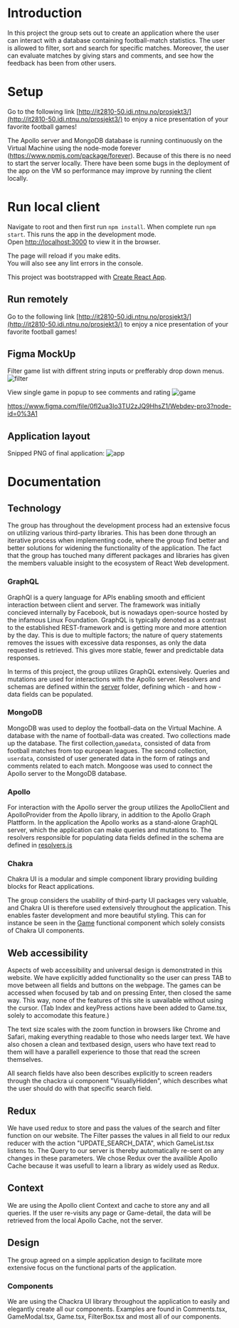 # Introduction

In this project the group sets out to create an application where the user can interact with a database containing football-match statistics. The user is allowed to filter, sort and search for specific matches. Moreover, the user can evaluate matches by giving stars and comments, and see how the feedback has been from other users.

# Setup

Go to the following link [http://it2810-50.idi.ntnu.no/prosjekt3/](http://it2810-50.idi.ntnu.no/prosjekt3/) to enjoy a nice presentation of your favorite football games!

The Apollo server and MongoDB database is running continuously on the Virtual Machine using the node-mode forever (https://www.npmjs.com/package/forever). Because of this there is no need to start the server locally. There have been some bugs in the deployment of the app on the VM so performance may improve by running the client locally.

# Run local client

Navigate to root and then first run `npm install`. When complete run `npm start`. This runs the app in the development mode.\
Open [http://localhost:3000](http://localhost:3000) to view it in the browser.

The page will reload if you make edits.\
You will also see any lint errors in the console.

This project was bootstrapped with [Create React App](https://github.com/facebook/create-react-app).

## Run remotely

Go to the following link [http://it2810-50.idi.ntnu.no/prosjekt3/](http://it2810-50.idi.ntnu.no/prosjekt3/) to enjoy a nice presentation of your favorite football games!

## Figma MockUp

Filter game list with diffrent string inputs or prefferably drop down menus.
![filter](resources/filter.png "Filter game list")

View single game in popup to see comments and rating
![game](resources/game.png "Single game view")

https://www.figma.com/file/0fI2ua3Io3TU2zJQ9HhsZ1/Webdev-pro3?node-id=0%3A1

## Application layout

Snipped PNG of final application:
![app](resources/app.PNG "Application")

# Documentation

## Technology

The group has throughout the development process had an extensive focus on utilizing various third-party libraries. This has been done through an iterative process when implementing code, where the group find better and better solutions for widening the functionality of the application. The fact that the group has touched many different packages and libraries has given the members valuable insight to the ecosystem of React Web development.

### GraphQL

GraphQl is a query language for APIs enabling smooth and efficient interaction between client and server. The framework was initially concieved internally by Facebook, but is nowadays open-source hosted by the infamous Linux Foundation. GraphQL is typically denoted as a contrast to the established REST-framework and is getting more and more attention by the day. This is due to multiple factors; the nature of query statements removes the issues with excessive data responses, as only the data requested is retrieved. This gives more stable, fewer and predictable data responses.

In terms of this project, the group utilizes GraphQL extensively. Queries and mutations are used for interactions with the Apollo server. Resolvers and schemas are defined within the [server](./server) folder, defining which - and how - data fields can be populated.

### MongoDB

MongoDB was used to deploy the football-data on the Virtual Machine. A database with the name of football-data was created. Two collections made up the database. The first collection,`gamedata`, consisted of data from football matches from top european leagues. The second collection, `userdata`, consisted of user generated data in the form of ratings and comments related to each match. Mongoose was used to connect the Apollo server to the MongoDB database.

### Apollo

For interaction with the Apollo server the group utilizes the ApolloClient and ApolloProvider from the Apollo library, in addition to the Apollo Graph Plattform.
In the application the Apollo works as a stand-alone GraphQL server, which the application can make queries and mutations to. The resolvers responsible for populating data fields defined in the schema are defined in [resolvers.js](./server/resolvers.js)

### Chakra

Chakra UI is a modular and simple component library providing building blocks for React applications.

The group considers the usability of third-party UI packages very valuable, and Chakra UI is therefore used extensively throughout the application. This enables faster development and more beautiful styling. This can for instance be seen in the [Game](./src/components/gameComponents/Game.tsx) functional component which solely consists of Chakra UI components.

## Web accessibility

Aspects of web accessibility and universal design is demonstrated in this website.
We have explicitly added functionality so the user can press TAB to move between all fields and buttons on the webpage.
The games can be accessed when focused by tab and on pressing Enter, then closed the same way.
This way, none of the features of this site is uavailable without using the cursor.
(Tab Index and keyPress actions have been added to Game.tsx, solely to accomodate this feature.)

The text size scales with the zoom function in browsers like Chrome and Safari, making everything readable to those who needs larger text.
We have also chosen a clean and textbased design, users who have text read to them will have a parallell experience to those that read the screen themselves.

All search fields have also been describes explicitly to screen readers through the chackra ui component "VisuallyHidden", which describes what the user should do with that specific search field.

## Redux

We have used redux to store and pass the values of the search and filter function on our website.
The Filter passes the values in all field to our redux reducer with the action "UPDATE_SEARCH_DATA", which GameList.tsx listens to. The Query to our server is thereby automatically re-sent on any changes in these parameters.
We chose Redux over the availible Apollo Cache because it was usefull to learn a library as widely used as Redux.

## Context

We are using the Apollo client Context and cache to store any and all queries. If the user re-visits any page or Game-detail, the data will be retrieved from the local Apollo Cache, not the server.

## Design

The group agreed on a simple application design to facilitate more extensive focus on the functional parts of the application.

### Components

We are using the Chackra UI library throughout the application to easily and elegantly create all our components.
Examples are found in Comments.tsx, GameModal.tsx, Game.tsx, FilterBox.tsx and most all of our components.
